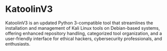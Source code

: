 # KatoolinV3
  KatoolinV3 is an updated Python 3-compatible tool that streamlines the installation and management of Kali Linux tools on Debian-based systems, offering enhanced repository handling, categorized tool organization, and a user-friendly interface for ethical hackers, cybersecurity professionals, and enthusiasts.
